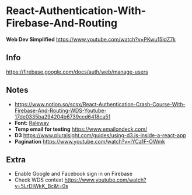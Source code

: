 # React-Authentication-With-Firebase-And-Routing
**Web Dev Simplified**
https://www.youtube.com/watch?v=PKwu15ldZ7k
## Info
https://firebase.google.com/docs/auth/web/manage-users
## Notes
- https://www.notion.so/scsx/React-Authentication-Crash-Course-With-Firebase-And-Routing-WDS-Youtube-17de0335ba294204b6739ccd6418ca51
- **Font:** [Raleway](https://fonts.google.com/specimen/Raleway)
- **Temp email for testing** https://www.emailondeck.com/ 
- **D3** https://www.pluralsight.com/guides/using-d3.js-inside-a-react-app
- **Pagination** https://www.youtube.com/watch?v=IYCa1F-OWmk
## Extra
- Enable Google and Facebook sign in on Firebase
- Check WDS context https://www.youtube.com/watch?v=5LrDIWkK_Bc&t=0s